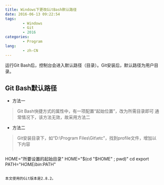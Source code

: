 ```yaml
---
title: Windows下更改GitBash默认路径
date: 2016-06-13 09:22:54
tags:
        - Windows
        - Git
        - 2016
categories:
        - Program
lang:
        - zh-CN
---
```

运行Git Bash后，控制台会进入默认路径（目录）。Git安装后，默认路径为用户目录。

<!-- more -->

## **Git Bash默认路径** ##
- 方法一
> Git Bash快捷方式的属性中，有一项配置“起始位置”，改为所需目录即可
> 通常情况下，该方法无效，故采用方法二

- 方法二
> Git安装目录下，如“D:\Program Files\Git\etc”，找到profile文件，增加以下内容
> ```
HOME="所要设置的起始目录"
HOME="$(cd "$HOME" ; pwd)"
cd
export PATH="$HOME/bin:$PATH"
```

本文使用的Git版本是2.8.2。 